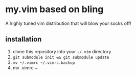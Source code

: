 # my.vim based on bling

A highly tuned vim distribution that will blow your socks off!


## installation

1.  clone this repository into your `~/.vim` directory
1.  `git submodule init && git submodule update`
1.  `mv ~/.vimrc ~/.vimrc.backup`
1.  mv .vimrc ~
